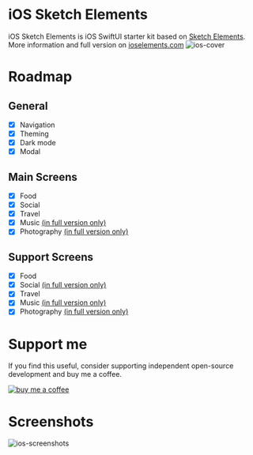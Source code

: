 # iOS Sketch Elements

iOS Sketch Elements is iOS SwiftUI starter kit based on [Sketch Elements](https://www.sketch.com/elements). More information and full version on [ioselements.com](https://ioselements.com)
![ios-cover](https://filipmolcik.com/wp-content/uploads/2020/12/ios-app-template-based-on-sketch-elements-cover-1024x397.png)

# Roadmap

## General
- [x] Navigation
- [x] Theming
- [x] Dark mode
- [x] Modal

## Main Screens
- [x] Food
- [x] Social
- [x] Travel
- [x] Music [(in full version only)](https://ioselements.com)
- [x] Photography [(in full version only)](https://ioselements.com)

## Support Screens
- [x] Food
- [x] Social [(in full version only)](https://ioselements.com)
- [x] Travel
- [x] Music [(in full version only)](https://ioselements.com)
- [x] Photography [(in full version only)](https://ioselements.com)

# Support me
If you find this useful, consider supporting independent open-source development and buy me a coffee.

[![buy me a coffee](https://filipmolcik.com/wp-content/uploads/2020/07/BUY-ME-A-COFFEE.png)](https://www.buymeacoffee.com/p9IDjxX)

# Screenshots

![ios-screenshots](https://filipmolcik.com/wp-content/uploads/2020/12/screencapture-filipmolcik-ios-app-template-based-on-sketch-elements-2020-12-17-10_01_41.png)

